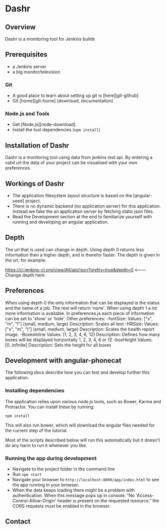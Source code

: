 # Dashr

## Overview

Dashr is a monitoring tool for Jenkins builds

## Prerequisites

- a Jenkins server
- a big monitor/television


### Git

- A good place to learn about setting up git is [here][git-github]
- Git [home][git-home] (download, documentation)

### Node.js and Tools

- Get [Node.js][node-download].
- Install the tool dependencies (`npm install`)

## Installation of Dashr
Dashr is a monitoring tool using data from jenkins rest api. By entering a valid url 
the data of your project can be visualised with your own preferences.


## Workings of Dashr

- The application filesystem layout structure is based on the [angular-seed] project.
- There is no dynamic backend (no application server) for this application. Instead we fake the
  an application server by fetching static json files.
- Read the Development section at the end to familiarize yourself with running and developing
  an angular application.
  
## Depth
  The url that is used can change in depth. Using depth 0 returns less information then a
  higher depth, and is therefor faster. The depth is given in the url, for example: 
  
  https://ci.jenkins-ci.org/view/All/api/json?pretty=true&depth=0      <---Change depth here
  
## Preferences
  When using depth 0 the only information that can be displayed is the status and the name of a job. The rest will return 'none'.
  When using depth 1 a lot more information is available. In preferences.js each piece of information
  can be set to 'show' or 'hide'.
  Other preferences:
  -fontSize:
  	Values: 			["s", "m", "l"] (small, medium, large)
  	Description: 		Scales all text
  -HRSize:
  	Values: 			["s", "m", "l"] (small, medium, large)
  	Description: 		Scales the health report image.
  -BoxesInline
  	Values:				[1, 2, 3, 4, 6, 12]
  	Description:		Defines how many boxes will be displayed horizontally 1, 2, 3, 4, 6 or 12
  -boxHeight
  	Values: 			[0..infinite]
  	Description:		Sets the height for all boxes


## Development with angular-phonecat

The following docs describe how you can test and develop further this application.


### Installing dependencies

The application relies upon various node.js tools, such as Bower, Karma and Protractor.  You can
install these by running:

```
npm install
```

This will also run bower, which will download the angular files needed for the current step of the
tutorial.

Most of the scripts described below will run this automatically but it doesn't do any harm to run
it whenever you like.

### Running the app during development

- Navigate to the project folder in the command line
- Run `npm start`
- Navigate your browser to `http://localhost:8000/app/index.html` to see the app running in your browser.
- When the data keeps loading there might be a problem with authentication. When this message pops up in console: 
  "No 'Access-Control-Allow-Origin' header is present on the requested resource." the CORS requests must be enabled in the browser.

## Contact